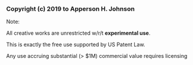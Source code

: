 
### Copyright (c) 2019 to Apperson H. Johnson

Note:

All creative works are unrestricted w/r/t **experimental use**.

This is exactly the free use supported by US Patent Law.

Any use accruing substantial (> $1M) commercial value requires licensing

